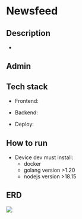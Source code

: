 # Newsfeed
## Description
- 
## Admin

## Tech stack
- Frontend: 

- Backend: 

- Deploy: 

## How to run
- Device dev must install: 
  - docker
  - golang version >1.20
  - nodejs version >18.15
## ERD
[![](https://mermaid.ink/img/pako:eNrNVtuO2jAQ_ZXIz4C4LJfNG6VslXZLVoFVpWol5I0HsOrYkeOUUuDf1yQhhDhLV-oD5CGQGV_OnDMezxb5ggCyEcjPFC8lDl64pZ_n6dibWtv04_BEIClmFiXW07eTVdEAIoWD0PIlYAVkjpVV5Y5DcslNgEHmLvgjJSlfWrHem-MADEeIo2gtJDEcEGDKDGuEmTKMUjCYH1a3HrK49umP5z6Or8KAATFBZ1gJRL6koaKCn-F-GnvfnenUcSfX0c8UgyuqNoY5ALUS5N9hFcAnWukISkpN3Jnz4IyGs6vFXO3Xk002fMGVZsQAeUjyitiG3swZ6UScT91nbzS-EUm1oAw-KF3qY5T_MowL0OtXemiAl4UNqOZMLkFaC8GYWAMxSFAipH4FfyNv-OPxSqXMLEAilj4kEec4P0SHL_GazdUmNEnHUlFfHwtCf7_rq5Yrn3lBtuOYSlRHJ471SZaRGa6_AhIfdy4l9E0I8r95fNokjF8ZjVZgFjSTnTTajL1onmVFkrtWKXndyVf30-3cQlVT9FuWp5y8wEnJl59lDut5ToIv4oqimOR9UhfPeRnOxl9czxnfGjMZvpn75IyujS1jUM9bCrkplsZL0NO-b7er13e7rAWykzsLU17si_aHEduzZqM0rrDStnRFl0bmab5Ptz3WbFvnig6Q--AuStU8BWhcjrb1Ckzw5UxY71yfGZ6jPUdycfwuU_S0_JnOOe48LQs4UA0FIHU_SnSTnWTEC1Ir0LQjW_8lsMCxbkvRC9_robpYiOmG-8heYBZBDaXKZ615bg0x_ymE_lYyTj-RvUV_kF3v9HuNu2ar1xq0OoNBd9CpoY02D1rNRrPTvu92Or12u9Xr72vob7JCu9G96_abbf26a_fv-4Pu_g1OR7WP?type=png)](https://mermaid.live/edit#pako:eNrNVtuO2jAQ_ZXIz4C4LJfNG6VslXZLVoFVpWol5I0HsOrYkeOUUuDf1yQhhDhLV-oD5CGQGV_OnDMezxb5ggCyEcjPFC8lDl64pZ_n6dibWtv04_BEIClmFiXW07eTVdEAIoWD0PIlYAVkjpVV5Y5DcslNgEHmLvgjJSlfWrHem-MADEeIo2gtJDEcEGDKDGuEmTKMUjCYH1a3HrK49umP5z6Or8KAATFBZ1gJRL6koaKCn-F-GnvfnenUcSfX0c8UgyuqNoY5ALUS5N9hFcAnWukISkpN3Jnz4IyGs6vFXO3Xk002fMGVZsQAeUjyitiG3swZ6UScT91nbzS-EUm1oAw-KF3qY5T_MowL0OtXemiAl4UNqOZMLkFaC8GYWAMxSFAipH4FfyNv-OPxSqXMLEAilj4kEec4P0SHL_GazdUmNEnHUlFfHwtCf7_rq5Yrn3lBtuOYSlRHJ471SZaRGa6_AhIfdy4l9E0I8r95fNokjF8ZjVZgFjSTnTTajL1onmVFkrtWKXndyVf30-3cQlVT9FuWp5y8wEnJl59lDut5ToIv4oqimOR9UhfPeRnOxl9czxnfGjMZvpn75IyujS1jUM9bCrkplsZL0NO-b7er13e7rAWykzsLU17si_aHEduzZqM0rrDStnRFl0bmab5Ptz3WbFvnig6Q--AuStU8BWhcjrb1Ckzw5UxY71yfGZ6jPUdycfwuU_S0_JnOOe48LQs4UA0FIHU_SnSTnWTEC1Ir0LQjW_8lsMCxbkvRC9_robpYiOmG-8heYBZBDaXKZ615bg0x_ymE_lYyTj-RvUV_kF3v9HuNu2ar1xq0OoNBd9CpoY02D1rNRrPTvu92Or12u9Xr72vob7JCu9G96_abbf26a_fv-4Pu_g1OR7WP)